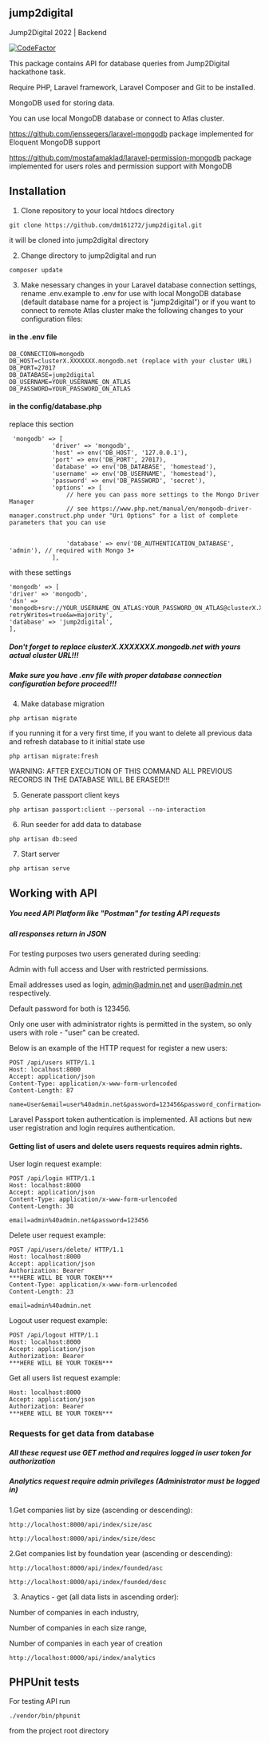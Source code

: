 ## jump2digital

Jump2Digital 2022 | Backend

[![CodeFactor](https://www.codefactor.io/repository/github/dm161272/jump2digital/badge)](https://www.codefactor.io/repository/github/dm161272/jump2digital)

This package contains API for database queries from Jump2Digital hackathone task.

Require PHP, Laravel framework, Laravel Composer and Git to be installed.

MongoDB used for storing data.

You can use local MongoDB database or connect to Atlas cluster.

https://github.com/jenssegers/laravel-mongodb package implemented for Eloquent MongoDB support

https://github.com/mostafamaklad/laravel-permission-mongodb package implemented for users roles and permission support with MongoDB



## Installation

1. Clone repository to your local htdocs directory
```
git clone https://github.com/dm161272/jump2digital.git
```
it will be cloned into jump2digital directory

2. Change directory to jump2digital and 
run 
```
composer update
```
3. Make nesessary changes in your Laravel database connection settings,
rename .env.example to .env for use with local MongoDB database 
(default database name for a project is "jump2digital")
or if you want to connect to remote Atlas cluster make the following changes 
to your configuration files:

#### in the .env file
```
DB_CONNECTION=mongodb
DB_HOST=clusterX.XXXXXXX.mongodb.net (replace with your cluster URL)
DB_PORT=27017
DB_DATABASE=jump2digital
DB_USERNAME=YOUR_USERNAME_ON_ATLAS
DB_PASSWORD=YOUR_PASSWORD_ON_ATLAS
```
#### in the config/database.php
replace this section
```
 'mongodb' => [
            'driver' => 'mongodb',
            'host' => env('DB_HOST', '127.0.0.1'),
            'port' => env('DB_PORT', 27017),
            'database' => env('DB_DATABASE', 'homestead'),
            'username' => env('DB_USERNAME', 'homestead'),
            'password' => env('DB_PASSWORD', 'secret'),
            'options' => [
                // here you can pass more settings to the Mongo Driver Manager
                // see https://www.php.net/manual/en/mongodb-driver-manager.construct.php under "Uri Options" for a list of complete parameters that you can use
        
                
                'database' => env('DB_AUTHENTICATION_DATABASE', 'admin'), // required with Mongo 3+
            ],
```
with these settings
```
'mongodb' => [
'driver' => 'mongodb',
'dsn' => 'mongodb+srv://YOUR_USERNAME_ON_ATLAS:YOUR_PASSWORD_ON_ATLAS@clusterX.XXXXXXX.mongodb.net/?retryWrites=true&w=majority',
'database' => 'jump2digital',
],

```
##### Don't forget to replace clusterX.XXXXXXX.mongodb.net with yours actual cluster URL!!!

##### Make sure you have .env file with proper database connection configuration before proceed!!!

4. Make database migration
```
php artisan migrate
```
if you running it for a very first time,
if you want to delete all previous data and refresh database to it initial state use
```
php artisan migrate:fresh
```
WARNING: AFTER EXECUTION OF THIS COMMAND ALL PREVIOUS RECORDS IN THE DATABASE WILL BE ERASED!!!

5. Generate passport client keys
```
php artisan passport:client --personal --no-interaction
```
6. Run seeder for add data to database
```
php artisan db:seed
```
7. Start server
```
php artisan serve
```
## Working with API

##### You need API Platform like "Postman" for testing API requests
##### all responses return in JSON

For testing purposes two users generated during seeding:

Admin with full access and User with restricted permissions.

Email addresses used as login, admin@admin.net and user@admin.net respectively.

Default password for both is 123456.

Only one user with administrator rights is permitted in the system,
so only users with role - "user" can be created.

Below is an example of the HTTP request for register a new users:
```
POST /api/users HTTP/1.1
Host: localhost:8000
Accept: application/json
Content-Type: application/x-www-form-urlencoded
Content-Length: 87

name=User&email=user%40admin.net&password=123456&password_confirmation=123456&role=user
```
Laravel Passport token authentication is implemented.
All actions but new user registration and login requires authentication.

#### Getting list of users and delete users requests requires admin rights.

User login request example:
```
POST /api/login HTTP/1.1
Host: localhost:8000
Accept: application/json
Content-Type: application/x-www-form-urlencoded
Content-Length: 38

email=admin%40admin.net&password=123456
```
Delete user request example:
```
POST /api/users/delete/ HTTP/1.1
Host: localhost:8000
Accept: application/json
Authorization: Bearer 
***HERE WILL BE YOUR TOKEN***
Content-Type: application/x-www-form-urlencoded
Content-Length: 23

email=admin%40admin.net
```
Logout user request example:
```
POST /api/logout HTTP/1.1
Host: localhost:8000
Accept: application/json
Authorization: Bearer 
***HERE WILL BE YOUR TOKEN***
```
Get all users list request example:
```GET /api/users/list HTTP/1.1
Host: localhost:8000
Accept: application/json
Authorization: Bearer 
***HERE WILL BE YOUR TOKEN***
```
### Requests for get data from database 

##### All these request use GET method and requires logged in user token for authorization

##### Analytics request require admin privileges (Administrator must be logged in)

1.Get companies list by size (ascending or descending):
```
http://localhost:8000/api/index/size/asc
```
```
http://localhost:8000/api/index/size/desc
```

2.Get companies list by foundation year (ascending or descending):
```
http://localhost:8000/api/index/founded/asc
```
```
http://localhost:8000/api/index/founded/desc
```
3. Anaytics - get (all data lists in ascending order):

Number of companies in each industry, 

Number of companies in each size range, 

Number of companies in each year of creation
```
http://localhost:8000/api/index/analytics
```
## PHPUnit tests

For testing API run
```
./vendor/bin/phpunit
```
from the project root directory

